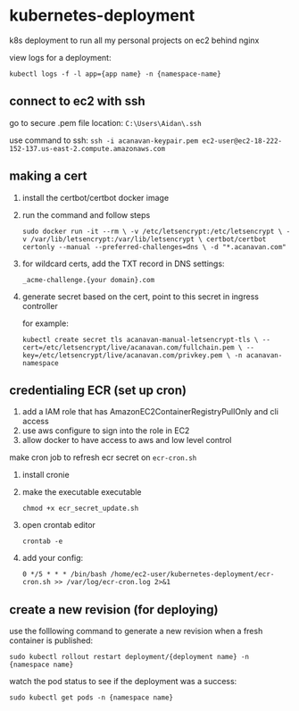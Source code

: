 # kubernetes-deployment

k8s deployment to run all my personal projects on ec2 behind nginx

view logs for a deployment:

`kubectl logs -f -l app={app name} -n {namespace-name}`

## connect to ec2 with ssh

go to secure .pem file location: `C:\Users\Aidan\.ssh`

use command to ssh:
`ssh -i acanavan-keypair.pem ec2-user@ec2-18-222-152-137.us-east-2.compute.amazonaws.com`

## making a cert

1. install the certbot/certbot docker image

2. run the command and follow steps

   `sudo docker run -it --rm \
-v /etc/letsencrypt:/etc/letsencrypt \
-v /var/lib/letsencrypt:/var/lib/letsencrypt \
certbot/certbot certonly --manual --preferred-challenges=dns \
-d "*.acanavan.com"`

3. for wildcard certs, add the TXT record in DNS settings:

   `_acme-challenge.{your domain}.com`

4. generate secret based on the cert, point to this secret in ingress controller

   for example:

   `kubectl create secret tls acanavan-manual-letsencrypt-tls \
--cert=/etc/letsencrypt/live/acanavan.com/fullchain.pem \
--key=/etc/letsencrypt/live/acanavan.com/privkey.pem \
-n acanavan-namespace`

## credentialing ECR (set up cron)

1. add a IAM role that has AmazonEC2ContainerRegistryPullOnly and cli access
2. use aws configure to sign into the role in EC2
3. allow docker to have access to aws and low level control

make cron job to refresh ecr secret on `ecr-cron.sh`

1. install cronie

2. make the executable executable

   `chmod +x ecr_secret_update.sh`

3. open crontab editor

   `crontab -e`

4. add your config:

   `0 */5 * * * /bin/bash /home/ec2-user/kubernetes-deployment/ecr-cron.sh >> /var/log/ecr-cron.log 2>&1`

## create a new revision (for deploying)

use the folllowing command to generate a new revision when a fresh container is published:

`sudo kubectl rollout restart deployment/{deployment name} -n {namespace name}`

watch the pod status to see if the deployment was a success:

`sudo kubectl get pods -n {namespace name}`
